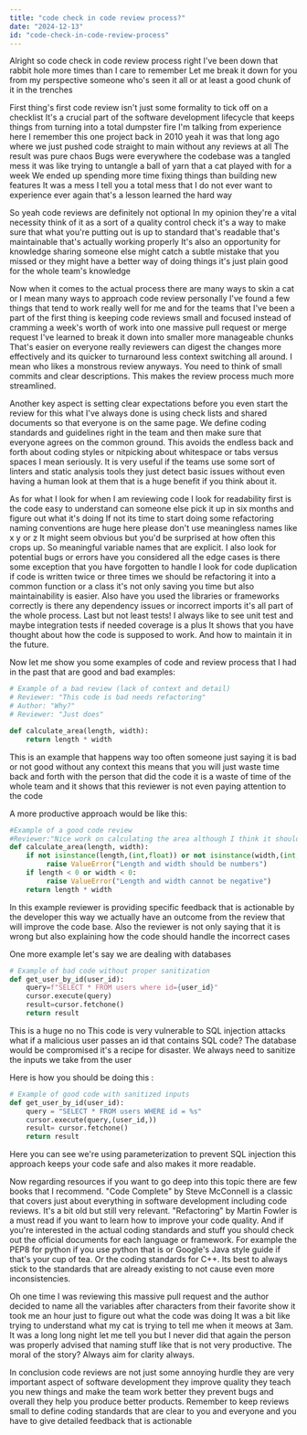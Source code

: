 ```yaml
---
title: "code check in code review process?"
date: "2024-12-13"
id: "code-check-in-code-review-process"
---
```


Alright so code check in code review process right I've been down that rabbit hole more times than I care to remember Let me break it down for you from my perspective someone who's seen it all or at least a good chunk of it in the trenches

First thing's first code review isn't just some formality to tick off on a checklist It's a crucial part of the software development lifecycle that keeps things from turning into a total dumpster fire I'm talking from experience here I remember this one project back in 2010 yeah it was that long ago where we just pushed code straight to main without any reviews at all The result was pure chaos Bugs were everywhere the codebase was a tangled mess it was like trying to untangle a ball of yarn that a cat played with for a week We ended up spending more time fixing things than building new features It was a mess I tell you a total mess that I do not ever want to experience ever again that's a lesson learned the hard way

So yeah code reviews are definitely not optional In my opinion they're a vital necessity think of it as a sort of a quality control check it's a way to make sure that what you're putting out is up to standard that's readable that's maintainable that's actually working properly It's also an opportunity for knowledge sharing someone else might catch a subtle mistake that you missed or they might have a better way of doing things it's just plain good for the whole team's knowledge

Now when it comes to the actual process there are many ways to skin a cat or I mean many ways to approach code review personally I've found a few things that tend to work really well for me and for the teams that I've been a part of the first thing is keeping code reviews small and focused instead of cramming a week's worth of work into one massive pull request or merge request I've learned to break it down into smaller more manageable chunks That's easier on everyone really reviewers can digest the changes more effectively and its quicker to turnaround less context switching all around. I mean who likes a monstrous review anyways. You need to think of small commits and clear descriptions. This makes the review process much more streamlined.

Another key aspect is setting clear expectations before you even start the review for this what I've always done is using check lists and shared documents so that everyone is on the same page. We define coding standards and guidelines right in the team and then make sure that everyone agrees on the common ground. This avoids the endless back and forth about coding styles or nitpicking about whitespace or tabs versus spaces I mean seriously. It is very useful if the teams use some sort of linters and static analysis tools they just detect basic issues without even having a human look at them that is a huge benefit if you think about it.

As for what I look for when I am reviewing code I look for readability first is the code easy to understand can someone else pick it up in six months and figure out what it's doing If not its time to start doing some refactoring naming conventions are huge here please don't use meaningless names like x y or z It might seem obvious but you'd be surprised at how often this crops up. So meaningful variable names that are explicit. I also look for potential bugs or errors have you considered all the edge cases is there some exception that you have forgotten to handle I look for code duplication if code is written twice or three times we should be refactoring it into a common function or a class it's not only saving you time but also maintainability is easier. Also have you used the libraries or frameworks correctly is there any dependency issues or incorrect imports it's all part of the whole process. Last but not least tests! I always like to see unit test and maybe integration tests if needed coverage is a plus It shows that you have thought about how the code is supposed to work. And how to maintain it in the future.

Now let me show you some examples of code and review process that I had in the past that are good and bad examples:

```python
# Example of a bad review (lack of context and detail)
# Reviewer: "This code is bad needs refactoring"
# Author: "Why?"
# Reviewer: "Just does"

def calculate_area(length, width):
    return length * width
```

This is an example that happens way too often someone just saying it is bad or not good without any context this means that you will just waste time back and forth with the person that did the code it is a waste of time of the whole team and it shows that this reviewer is not even paying attention to the code

A more productive approach would be like this:
```python
#Example of a good code review
#Reviewer:"Nice work on calculating the area although I think it should handle invalid values like negative ones or non number values how about we add some handling for that"
def calculate_area(length, width):
    if not isinstance(length,(int,float)) or not isinstance(width,(int,float)):
         raise ValueError("Length and width should be numbers")
    if length < 0 or width < 0:
         raise ValueError("Length and width cannot be negative")
    return length * width
```
In this example reviewer is providing specific feedback that is actionable by the developer this way we actually have an outcome from the review that will improve the code base. Also the reviewer is not only saying that it is wrong but also explaining how the code should handle the incorrect cases

One more example let's say we are dealing with databases
```python
# Example of bad code without proper sanitization
def get_user_by_id(user_id):
    query=f"SELECT * FROM users where id={user_id}"
    cursor.execute(query)
    result=cursor.fetchone()
    return result
```
This is a huge no no This code is very vulnerable to SQL injection attacks what if a malicious user passes an id that contains SQL code? The database would be compromised it's a recipe for disaster. We always need to sanitize the inputs we take from the user

Here is how you should be doing this :

```python
# Example of good code with sanitized inputs
def get_user_by_id(user_id):
    query = "SELECT * FROM users WHERE id = %s"
    cursor.execute(query,(user_id,))
    result= cursor.fetchone()
    return result
```
Here you can see we're using parameterization to prevent SQL injection this approach keeps your code safe and also makes it more readable.

Now regarding resources if you want to go deep into this topic there are few books that I recommend. "Code Complete" by Steve McConnell is a classic that covers just about everything in software development including code reviews. It's a bit old but still very relevant. "Refactoring" by Martin Fowler is a must read if you want to learn how to improve your code quality. And if you're interested in the actual coding standards and stuff you should check out the official documents for each language or framework. For example the PEP8 for python if you use python that is or Google's Java style guide if that's your cup of tea. Or the coding standards for C++. Its best to always stick to the standards that are already existing to not cause even more inconsistencies.

Oh one time I was reviewing this massive pull request and the author decided to name all the variables after characters from their favorite show it took me an hour just to figure out what the code was doing It was a bit like trying to understand what my cat is trying to tell me when it meows at 3am. It was a long long night let me tell you but I never did that again the person was properly advised that naming stuff like that is not very productive. The moral of the story? Always aim for clarity always.

In conclusion code reviews are not just some annoying hurdle they are very important aspect of software development they improve quality they teach you new things and make the team work better they prevent bugs and overall they help you produce better products.
Remember to keep reviews small to define coding standards that are clear to you and everyone and you have to give detailed feedback that is actionable
